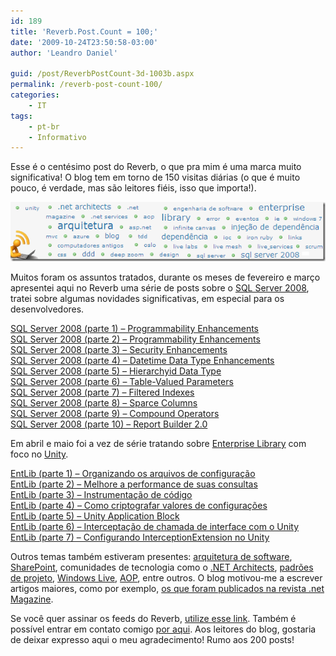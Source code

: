 ```yaml
---
id: 189
title: 'Reverb.Post.Count = 100;'
date: '2009-10-24T23:50:58-03:00'
author: 'Leandro Daniel'

guid: /post/ReverbPostCount-3d-1003b.aspx
permalink: /reverb-post-count-100/
categories:
    - IT
tags:
    - pt-br
    - Informativo
---
```


Esse é o centésimo post do Reverb, o que pra mim é uma marca muito significativa! O blog tem em torno de 150 visitas diárias (o que é muito pouco, é verdade, mas são leitores fiéis, isso que importa!).

[![Reverb100Posts](/assets/pics/WindowsLiveWriter/Reverb.Post.Count100/73DDCAAB/Reverb100Posts_thumb.gif "Reverb100Posts")](/assets/pics/WindowsLiveWriter/Reverb.Post.Count100/14650A5E/Reverb100Posts.gif)

Muitos foram os assuntos tratados, durante os meses de fevereiro e março apresentei aqui no Reverb uma série de posts sobre o [SQL Server 2008](/tags/#sql+server), tratei sobre algumas novidades significativas, em especial para os desenvolvedores.

[SQL Server 2008 (parte 1) – Programmability Enhancements](/SQL-Server-2008-Programmability-Enhancements-(parte-1))   
[SQL Server 2008 (parte 2) – Programmability Enhancements](/SQL-Server-2008-Programmability-Enhancements-(parte-2))   
[SQL Server 2008 (parte 3) – Security Enhancements](/SQL-Server-2008-Programmability-Enhancements-(parte-3))   
[SQL Server 2008 (parte 4) – Datetime Data Type Enhancements](/SQL-Server-2008-(parte-4)-Datetime-Data-Type-Enhancements)   
[SQL Server 2008 (parte 5) – Hierarchyid Data Type](/SQL-Server-2008-(parte-5)-Hierarchyid-Data-Type)   
[SQL Server 2008 (parte 6) – Table-Valued Parameters](/SQL-Server-2008-(parte-6)-e28093-Table-Valued-Parameters)   
[SQL Server 2008 (parte 7) – Filtered Indexes](/SQL-Server-2008-(parte-7)-e28093-Filtered-Indexes)   
[SQL Server 2008 (parte 8) – Sparce Columns](/SQL-Server-2008-(parte-8)-e28093-Sparce-Columns)   
[SQL Server 2008 (parte 9) – Compound Operators](/SQL-Server-2008-(parte-9)-e28093-Compound-Operators)   
[SQL Server 2008 (parte 10) – Report Builder 2.0](/SQL-Server-2008-(parte-10)-e28093-Report-Builder-20)

Em abril e maio foi a vez de série tratando sobre [Enterprise Library](/tags/#enterprise-library) com foco no [Unity](http://www.leandrodaniel.com/?tag=/inje%c3%a7%c3%a3o+de+depend%c3%aancia).

 [EntLib (parte 1) – Organizando os arquivos de configuração](/EntLib-(parte-1)-e28093-Organizando-os-arquivos-de-configuracao)   
[EntLib (parte 2) – Melhore a performance de suas consultas](/EntLib-(parte-2)-e28093-Melhore-a-performance-de-suas-consultas)   
[EntLib (parte 3) – Instrumentação de código](/EntLib-(parte-3)-e28093-Instrumentacao-de-codigo)   
[EntLib (parte 4) – Como criptografar valores de configurações](/EntLib-(parte-4)-e28093-Como-criptografar-valores-de-configuracoes)   
[EntLib (parte 5) – Unity Application Block](/EntLib-(parte-5)-e28093-Unity-Application-Block)   
[EntLib (parte 6) – Interceptação de chamada de interface com o Unity](/EntLib-(parte-6)-e28093-Interceptacao-de-chamada-de-interface-com-o-Unity)   
[EntLib (parte 7) – Configurando InterceptionExtension no Unity](/EntLib-(parte-7)-e28093-Configurando-InterceptionExtension-no-Unity)

Outros temas também estiveram presentes: [arquitetura de software](http://www.leandrodaniel.com/?tag=/arquitetura), [SharePoint](http://www.leandrodaniel.com/?tag=/sharepoint), comunidades de tecnologia como o [.NET Architects](http://www.leandrodaniel.com/?tag=/.net+architects), [padrões de projeto](http://www.leandrodaniel.com/?tag=/patterns+%26+practices), [Windows Live](http://www.leandrodaniel.com/?tag=/windows+live), [AOP](http://www.leandrodaniel.com/?tag=/aop), entre outros. O blog motivou-me a escrever artigos maiores, como por exemplo, [os que foram publicados na revista .net Magazine](http://www.leandrodaniel.com//page/artigos).

Se você quer assinar os feeds do Reverb, [utilize esse link](http://feeds.feedburner.com/lodreverb). Também é possível entrar em contato comigo [por aqui](/contact/). Aos leitores do blog, gostaria de deixar expresso aqui o meu agradecimento! Rumo aos 200 posts!
